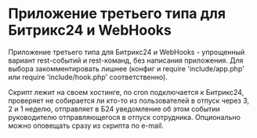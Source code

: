 Приложение третьего типа для Битрикс24 и WebHooks
======

Приложение третьего типа для Битрикс24 и WebHooks - упрощенный вариант rest-событий и rest-команд, без написания приложения.
Для выбора закомментировать лишнее (конфиг и require 'include/app.php' или require 'include/hook.php' соответственно).

Скрипт лежит на своем хостинге, по cron подключается к Битрикс24, проверяет не собирается ли кто-то из пользователей в отпуск через 3, 2 и 1 неделю, отправляет в Б24 уведомление об этом событии руководителю отправляющегося в отпуск сотрудника. Опционально можно оповещать сразу из скрипта по e-mail.

